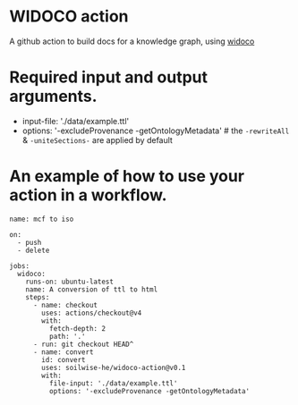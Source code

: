 # WIDOCO action

A github action to build docs for a knowledge graph, using [widoco](https://github.com/dgarijo/Widoco)

# Required input and output arguments.

- input-file: './data/example.ttl'
- options: '-excludeProvenance -getOntologyMetadata' # the `-rewriteAll` &  `-uniteSections-` are applied by default
  
# An example of how to use your action in a workflow.

```
name: mcf to iso

on:
  - push
  - delete

jobs:
  widoco:
    runs-on: ubuntu-latest
    name: A conversion of ttl to html
    steps:
      - name: checkout
        uses: actions/checkout@v4
        with:
          fetch-depth: 2
          path: '.'
      - run: git checkout HEAD^
      - name: convert
        id: convert
        uses: soilwise-he/widoco-action@v0.1
        with:
          file-input: './data/example.ttl'
          options: '-excludeProvenance -getOntologyMetadata'
```
